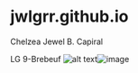 # jwlgrr.github.io
Chelzea Jewel B. Capiral

LG 9-Brebeuf 
![alt text](image.jpg)![image](https://user-images.githubusercontent.com/122419116/212211603-2a7f03ac-f7b7-431b-b7ea-861a5b653c52.png)
